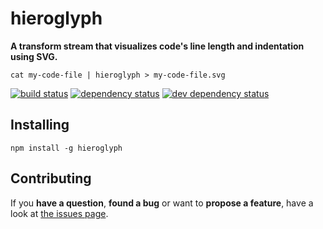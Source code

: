 # hieroglyph

**A transform stream that visualizes code's line length and indentation using SVG.**

```shell
cat my-code-file | hieroglyph > my-code-file.svg
```

[![build status](https://img.shields.io/travis/derhuerst/hieroglyph.svg)](https://travis-ci.org/derhuerst/hieroglyph)
[![dependency status](https://img.shields.io/david/derhuerst/hieroglyph.svg)](https://david-dm.org/derhuerst/hieroglyph#info=dependencies)
[![dev dependency status](https://img.shields.io/david/dev/derhuerst/hieroglyph.svg)](https://david-dm.org/derhuerst/hieroglyph#info=devDependencies)


## Installing

```
npm install -g hieroglyph
```


## Contributing

If you **have a question**, **found a bug** or want to **propose a feature**, have a look at [the issues page](https://github.com/derhuerst/hieroglyph/issues).
